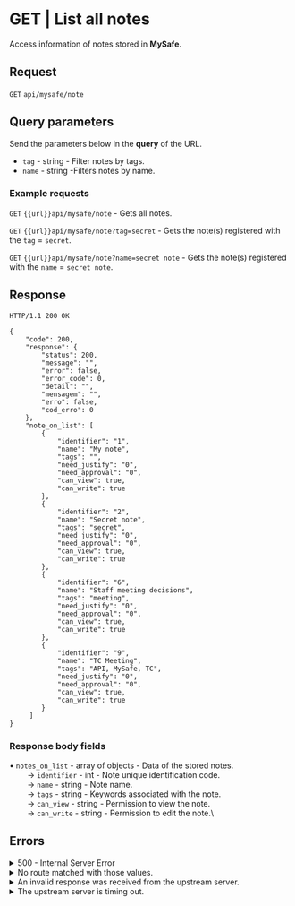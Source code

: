 # GET | List all notes

Access information of notes stored in **MySafe**.

## Request

`GET` `api/mysafe/note`

## Query parameters

Send the parameters below in the **query** of the URL.

* `tag` - string - Filter notes by tags.
* `name` - string -Filters notes by name.

### Example requests

`GET` `{{url}}api/mysafe/note` - Gets all notes.

`GET` `{{url}}api/mysafe/note?tag=secret` - Gets the note(s) registered with the `tag` = `secret`.

`GET` `{{url}}api/mysafe/note?name=secret note` - Gets the note(s) registered with the `name` = `secret note`.

## Response

```
HTTP/1.1 200 OK
```

```
{
    "code": 200,
    "response": {
        "status": 200,
        "message": "",
        "error": false,
        "error_code": 0,
        "detail": "",
        "mensagem": "",
        "erro": false,
        "cod_erro": 0
    },
    "note_on_list": [
        {
            "identifier": "1",
            "name": "My note",
            "tags": "",
            "need_justify": "0",
            "need_approval": "0",
            "can_view": true,
            "can_write": true
        },
        {
            "identifier": "2",
            "name": "Secret note",
            "tags": "secret",
            "need_justify": "0",
            "need_approval": "0",
            "can_view": true,
            "can_write": true
        },
        {
            "identifier": "6",
            "name": "Staff meeting decisions",
            "tags": "meeting",
            "need_justify": "0",
            "need_approval": "0",
            "can_view": true,
            "can_write": true
        },
        {
            "identifier": "9",
            "name": "TC Meeting",
            "tags": "API, MySafe, TC",
            "need_justify": "0",
            "need_approval": "0",
            "can_view": true,
            "can_write": true
        }
     ]
}
```

### Response body fields

• `notes_on_list` - array of objects - Data of the stored notes.\
&#x20;   → `identifier` - int - Note unique identification code.\
&#x20;   → `name` - string - Note name.\
&#x20;   → `tags` - string - Keywords associated with the note.\
&#x20;   → `can_view` - string - Permission to view the note.\
&#x20;   → `can_write` - string - Permission to edit the note.\


## Errors

<details>

<summary>500 - Internal Server Error</summary>

***

Message: "Unexpected error."\


Possible cause: the error is on the Segura server.\
Solution: contact the support team for more information.

***

</details>

<details>

<summary>No route matched with those values.</summary>

***

Message: "No route matched with those values."

Possible causes: failure in your application's authentication with the Segura server or incorrect URL.\
Solution: check the authentication parameters such as `Access Token URL`, `Client ID`, and `Client Secret` and request a new access token or check and correct the URL.

***

</details>

<details>

<summary>An invalid response was received from the upstream server.</summary>

***

Message: "An invalid response was received from the upstream server."

Possible cause: the upstream server may be taking too long to respond, leading to a timeout error interpreted as an invalid response by the proxy/gateway server.\
Solution: check the connectivity between the request origin and the Segura server.

***

</details>

<details>

<summary>The upstream server is timing out.</summary>

***

Message: "The upstream server is timing out."

Possible cause: the request timed out.\
Solution: check the connectivity between the request origin and the Segura server.

***

</details>
